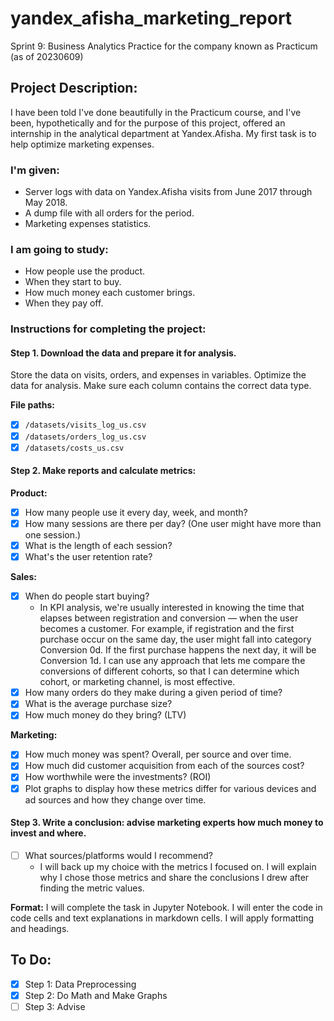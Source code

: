 # yandex_afisha_marketing_report
Sprint 9: Business Analytics Practice for the company known as Practicum (as of 20230609)

## Project Description:
I have been told I've done beautifully in the Practicum course, and I've been, hypothetically and for the purpose of this project, offered an internship in the analytical department at Yandex.Afisha. My first task is to help optimize marketing expenses.

### I'm given:
- Server logs with data on Yandex.Afisha visits from June 2017 through May 2018.
- A dump file with all orders for the period.
- Marketing expenses statistics.

### I am going to study:
- How people use the product.
- When they start to buy.
- How much money each customer brings.
- When they pay off.

### Instructions for completing the project:

#### Step 1. Download the data and prepare it for analysis.
Store the data on visits, orders, and expenses in variables. Optimize the data for analysis. Make sure each column contains the correct data type.

**File paths:**
- [x] `/datasets/visits_log_us.csv`
- [x] `/datasets/orders_log_us.csv`
- [x] `/datasets/costs_us.csv`

#### Step 2. Make reports and calculate metrics:

**Product:**
- [x] How many people use it every day, week, and month?
- [x] How many sessions are there per day? (One user might have more than one session.)
- [x] What is the length of each session?
- [x] What's the user retention rate?

**Sales:**
- [x] When do people start buying?
    - In KPI analysis, we're usually interested in knowing the time that elapses between registration and conversion — when the user becomes a customer. For example, if registration and the first purchase occur on the same day, the user might fall into category Conversion 0d. If the first purchase happens the next day, it will be Conversion 1d. I can use any approach that lets me compare the conversions of different cohorts, so that I can determine which cohort, or marketing channel, is most effective.
- [x] How many orders do they make during a given period of time?
- [x] What is the average purchase size?
- [x] How much money do they bring? (LTV)

**Marketing:**
- [x] How much money was spent? Overall, per source and over time.
- [x] How much did customer acquisition from each of the sources cost?
- [x] How worthwhile were the investments? (ROI)
- [x] Plot graphs to display how these metrics differ for various devices and ad sources and how they change over time.

#### Step 3. Write a conclusion: advise marketing experts how much money to invest and where.
- [ ] What sources/platforms would I recommend?
    - I will back up my choice with the metrics I focused on. I will explain why I chose those metrics and share the conclusions I drew after finding the metric values.

**Format:**
I will complete the task in Jupyter Notebook. I will enter the code in code cells and text explanations in markdown cells. I will apply formatting and headings.

## To Do:
- [x] Step 1: Data Preprocessing
- [x] Step 2: Do Math and Make Graphs
- [ ] Step 3: Advise
